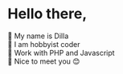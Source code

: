 # Hello there,

:woman: My name is Dilla \
:purple_heart: I am hobbyist coder\
:floppy_disk: Work with PHP and Javascript \
:blue_heart: Nice to meet you :blush:
